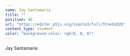 ```yaml
---
name: Jay Santamaria
title: ""
position: 06
url: "https://editor.p5js.org/ssanta3/full/TCne9iD2b"
content_type: student
color: "background-color: rgb(0, 0, 0)"
---
```


Jay Santamaria
